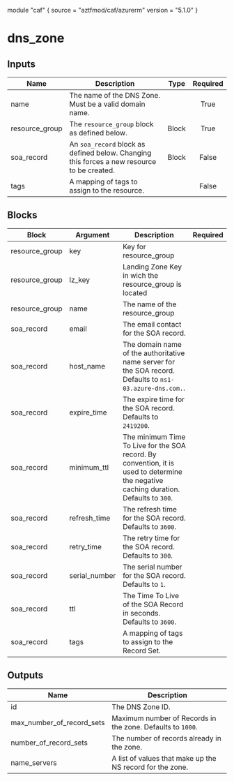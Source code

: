 module "caf" {
  source  = "aztfmod/caf/azurerm"
  version = "5.1.0"
}

# dns_zone

## Inputs
| Name | Description | Type | Required |
|------|-------------|------|:--------:|
|name| The name of the DNS Zone. Must be a valid domain name.||True|
|resource_group|The `resource_group` block as defined below.|Block|True|
|soa_record| An `soa_record` block as defined below. Changing this forces a new resource to be created.| Block |False|
|tags| A mapping of tags to assign to the resource.||False|

## Blocks
| Block | Argument | Description | Required |
|-------|----------|-------------|----------|
|resource_group| key | Key for  resource_group||| Required if  |
|resource_group| lz_key |Landing Zone Key in wich the resource_group is located|||True|
|resource_group| name | The name of the resource_group |||True|
|soa_record|email| The email contact for the SOA record.|||True|
|soa_record|host_name| The domain name of the authoritative name server for the SOA record. Defaults to `ns1-03.azure-dns.com.`.|||True|
|soa_record|expire_time| The expire time for the SOA record. Defaults to `2419200`.|||False|
|soa_record|minimum_ttl| The minimum Time To Live for the SOA record. By convention, it is used to determine the negative caching duration. Defaults to `300`.|||False|
|soa_record|refresh_time| The refresh time for the SOA record. Defaults to `3600`.|||False|
|soa_record|retry_time| The retry time for the SOA record. Defaults to `300`.|||False|
|soa_record|serial_number| The serial number for the SOA record. Defaults to `1`.|||False|
|soa_record|ttl| The Time To Live of the SOA Record in seconds. Defaults to `3600`.|||False|
|soa_record|tags| A mapping of tags to assign to the Record Set.|||False|

## Outputs
| Name | Description |
|------|-------------|
|id|The DNS Zone ID.|||
|max_number_of_record_sets| Maximum number of Records in the zone. Defaults to `1000`.|||
|number_of_record_sets| The number of records already in the zone.|||
|name_servers| A list of values that make up the NS record for the zone.|||
